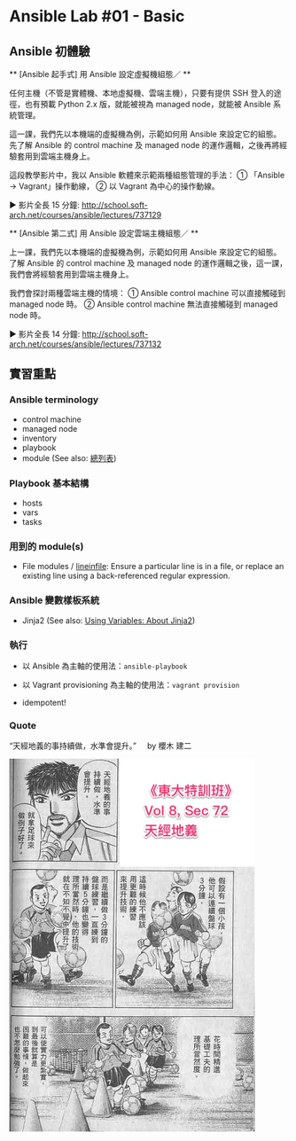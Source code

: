 Ansible Lab #01 - Basic
===

## Ansible 初體驗

** [Ansible 起手式] 用 Ansible 設定虛擬機組態／ **

任何主機（不管是實體機、本地虛擬機、雲端主機），只要有提供 SSH 登入的途徑，也有預載 Python 2.x 版，就能被視為 managed node，就能被 Ansible 系統管理。

這一課，我們先以本機端的虛擬機為例，示範如何用 Ansible 來設定它的組態。先了解 Ansible 的 control machine 及 managed node 的運作邏輯，之後再將經驗套用到雲端主機身上。

這段教學影片中，我以 Ansible 軟體來示範兩種組態管理的手法：
① 「Ansible → Vagrant」操作動線，
② 以 Vagrant 為中心的操作動線。

► 影片全長 15 分鐘: http://school.soft-arch.net/courses/ansible/lectures/737129




** [Ansible 第二式] 用 Ansible 設定雲端主機組態／ **

上一課，我們先以本機端的虛擬機為例，示範如何用 Ansible 來設定它的組態。了解 Ansible 的 control machine 及 managed node 的運作邏輯之後，這一課，我們會將經驗套用到雲端主機身上。

我們會探討兩種雲端主機的情境：
① Ansible control machine 可以直接觸碰到 managed node 時。
② Ansible control machine 無法直接觸碰到 managed node 時。

► 影片全長 14 分鐘: http://school.soft-arch.net/courses/ansible/lectures/737132


## 實習重點

### Ansible terminology

- control machine
- managed node
- inventory
- playbook
- module (See also: [總列表](http://docs.ansible.com/ansible/modules_by_category.html))


### Playbook 基本結構

- hosts
- vars
- tasks


### 用到的 module(s)

- File modules / [lineinfile](http://docs.ansible.com/ansible/lineinfile_module.html): Ensure a particular line is in a file, or replace an existing line using a back-referenced regular expression.


### Ansible 變數樣板系統

- Jinja2 (See also: [Using Variables: About Jinja2](http://docs.ansible.com/ansible/playbooks_variables.html#using-variables-about-jinja2))


### 執行

- 以 Ansible 為主軸的使用法：`ansible-playbook`
- 以 Vagrant provisioning 為主軸的使用法：`vagrant provision`

- idempotent!


### Quote

“天經地義的事持續做，水準會提升。”
&nbsp;&nbsp;&nbsp; by 櫻木 建二

![Kata](kata.jpg)

